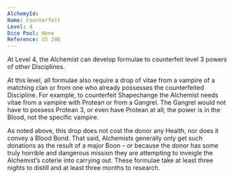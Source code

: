 ```yaml
---
AlchemyId: 
Name: Counterfeit
Level: 4
Dice Pool: None
Reference: V5 286
---
```

At Level 4, the Alchemist can develop formulae to counterfeit level 3 powers of other Disciplines. 

At this level, all formulae also require a drop of vitae from a vampire of a matching clan or from one who already possesses the counterfeited Discipline. For example, to counterfeit Shapechange the Alchemist needs vitae from a vampire with Protean or from a Gangrel. The Gangrel would not have to possess Protean 3, or even have Protean at all; the power is in the Blood, not the specific vampire.

As noted above, this drop does not cost  the donor any Health, nor does it convey a Blood Bond. That said, Alchemists generally only get such donations as the result of a major Boon – or because the donor has some truly horrible and dangerous mission they are attempting to inveigle the Alchemist’s coterie into carrying out. These formulae take at least three nights to distill and at least three months to research.